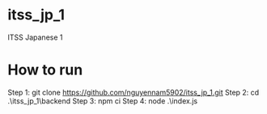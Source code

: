 # itss_jp_1
ITSS Japanese 1
# How to run
Step 1: git clone https://github.com/nguyennam5902/itss_jp_1.git
Step 2: cd .\itss_jp_1\backend
Step 3: npm ci
Step 4: node .\index.js
